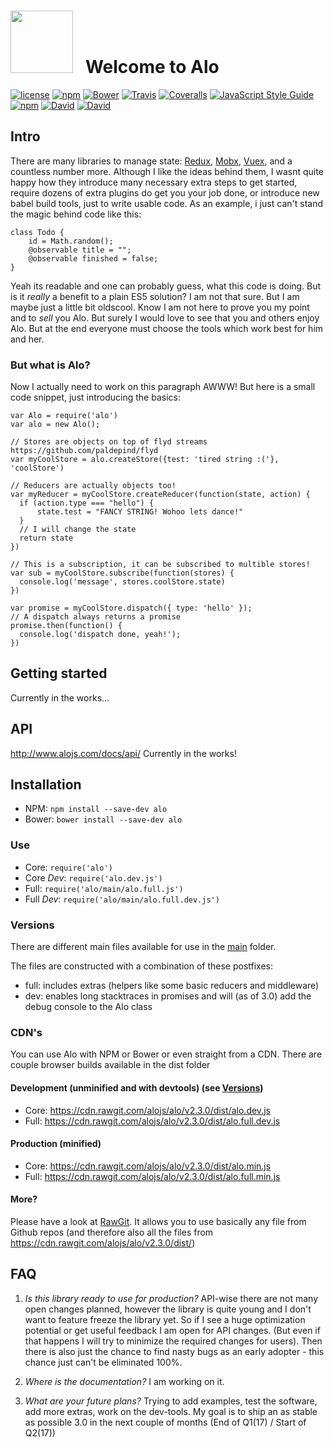 <h1>
  <img width="100px" src="https://cdn.rawgit.com/alojs/alo/e512ce4ef2fca64120d74942519b4a9cea8959de/logo/logo.png" /> 
  &nbsp; Welcome to Alo
</h1>

[![license](https://img.shields.io/github/license/alojs/alo.svg)](https://github.com/alojs/alo/blob/master/LICENSE)
[![npm](https://img.shields.io/npm/v/alo.svg)](https://www.npmjs.com/package/alo)
[![Bower](https://img.shields.io/bower/v/alo.svg)](https://bower.io/search/?q=alo)
[![Travis](https://img.shields.io/travis/alojs/alo.svg)](https://travis-ci.org/alojs/alo)
[![Coveralls](https://img.shields.io/coveralls/alojs/alo.svg)](https://coveralls.io/github/alojs/alo)
[![JavaScript Style Guide](https://img.shields.io/badge/code%20style-standard-brightgreen.svg)](http://standardjs.com/)
[![npm](https://img.shields.io/npm/dm/alo.svg)](https://www.npmjs.com/package/alo)
[![David](https://img.shields.io/david/alojs/alo.svg)](https://github.com/alojs/alo)
[![David](https://img.shields.io/david/dev/alojs/alo.svg)](https://github.com/alojs/alo)

## Intro
There are many libraries to manage state: [Redux](https://github.com/reactjs/redux), [Mobx](https://github.com/mobxjs/mobx), [Vuex](https://github.com/vuejs/vuex), and a countless number more. Although I like the ideas behind them, I wasnt quite happy how they introduce many necessary extra steps to get started, require dozens of extra plugins do get you your job done, or introduce new babel build tools, just to write usable code. As an example, i just can't stand the magic behind code like this:

```
class Todo {
    id = Math.random();
    @observable title = "";
    @observable finished = false;
}
```

Yeah its readable and one can probably guess, what this code is doing. But is it *really* a benefit to a plain ES5 solution? I am not that sure. But I am maybe just a little bit oldscool. Know I am not here to prove you my point and to *sell* you Alo. But surely I would love to see that you and others enjoy Alo. But at the end everyone must choose the tools which work best for him and her.

### But what is Alo?
Now I actually need to work on this paragraph AWWW! But here is a small code snippet, just introducing the basics:

```
var Alo = require('alo')
var alo = new Alo();

// Stores are objects on top of flyd streams https://github.com/paldepind/flyd
var myCoolStore = alo.createStore({test: 'tired string :('}, 'coolStore')

// Reducers are actually objects too!
var myReducer = myCoolStore.createReducer(function(state, action) {
  if (action.type === "hello") {
      state.test = "FANCY STRING! Wohoo lets dance!"
  }
  // I will change the state
  return state
})

// This is a subscription, it can be subscribed to multible stores!
var sub = myCoolStore.subscribe(function(stores) {
  console.log('message', stores.coolStore.state)
})

var promise = myCoolStore.dispatch({ type: 'hello' });
// A dispatch always returns a promise
promise.then(function() {
  console.log('dispatch done, yeah!');
})
```

## Getting started
Currently in the works...

## API
http://www.alojs.com/docs/api/ Currently in the works!

## Installation

* NPM: `npm install --save-dev alo`    
* Bower: `bower install --save-dev alo`

### Use

* Core: `require('alo')`
* Core *Dev*: `require('alo.dev.js')`
* Full: `require('alo/main/alo.full.js')`
* Full *Dev*: `require('alo/main/alo.full.dev.js')` 

### Versions
There are different main files available for use in the [main](https://github.com/alojs/alo/tree/master/main) folder.

The files are constructed with a combination of these postfixes:

* full: includes extras (helpers like some basic reducers and middleware)
* dev: enables long stacktraces in promises and will (as of 3.0) add the debug console to the Alo class

### CDN's
You can use Alo with NPM or Bower or even straight from a CDN. There are couple browser builds available in the dist folder

#### Development (unminified and with devtools) (see <a href="#versions">Versions</a>)

* Core: https://cdn.rawgit.com/alojs/alo/v2.3.0/dist/alo.dev.js
* Full: https://cdn.rawgit.com/alojs/alo/v2.3.0/dist/alo.full.dev.js

#### Production (minified)

* Core: https://cdn.rawgit.com/alojs/alo/v2.3.0/dist/alo.min.js
* Full: https://cdn.rawgit.com/alojs/alo/v2.3.0/dist/alo.full.min.js

#### More?
Please have a look at [RawGit](https://rawgit.com). It allows you to use basically any file from Github repos (and therefore also all the files from https://cdn.rawgit.com/alojs/alo/v2.3.0/dist/)

## FAQ
1. *Is this library ready to use for production?*
API-wise there are not many open changes planned, however the library is quite young and I don't want to feature freeze the library yet. So if I see a huge optimization potential or get useful feedback I am open for API changes. (But even if that happens I will try to minimize the required changes for users). Then there is also just the chance to find nasty bugs as an early adopter - this chance just can't be eliminated 100%.

2. *Where is the documentation?*
I am working on it.

3. *What are your future plans?*
Trying to add examples, test the software, add more extras, work on the dev-tools. My goal is to ship an as stable as possible 3.0 in the next couple of months (End of Q1(17) / Start of Q2(17))



